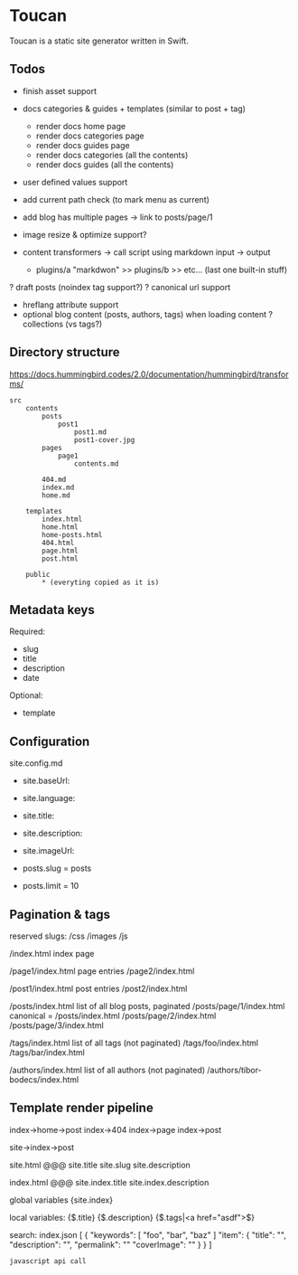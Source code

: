 # Toucan

Toucan is a static site generator written in Swift.

## Todos

- finish asset support

- docs categories & guides + templates (similar to post + tag)
    - render docs home page
    - render docs categories page
    - render docs guides page
    - render docs categories (all the contents)
    - render docs guides (all the contents)

- user defined values support


- add current path check (to mark menu as current)
- add blog has multiple pages -> link to posts/page/1

- image resize & optimize support?
- content transformers -> call script using markdown input -> output
    - plugins/a "markdwon" >> plugins/b >> etc... (last one built-in stuff)

? draft posts (noindex tag support?)
? canonical url support

- hreflang attribute support
- optional blog content (posts, authors, tags) when loading content
? collections (vs tags?)



## Directory structure

https://docs.hummingbird.codes/2.0/documentation/hummingbird/transforms/

```
src
    contents
        posts
            post1
                post1.md
                post1-cover.jpg
        pages
            page1
                contents.md

        404.md
        index.md
        home.md

    templates
        index.html
        home.html
        home-posts.html
        404.html
        page.html
        post.html

    public
        * (everyting copied as it is)
```

## Metadata keys

Required:
- slug
- title
- description
- date

Optional:
- template


## Configuration

site.config.md

- site.baseUrl: 
- site.language:
- site.title: 
- site.description: 
- site.imageUrl: 

- posts.slug = posts
- posts.limit = 10

## Pagination & tags

reserved slugs:
/css
/images
/js

/index.html                 index page 

/page1/index.html           page entries
/page2/index.html

/post1/index.html           post entries
/post2/index.html

/posts/index.html           list of all blog posts, paginated
/posts/page/1/index.html    canonical = /posts/index.html
/posts/page/2/index.html
/posts/page/3/index.html

/tags/index.html            list of all tags (not paginated)
/tags/foo/index.html
/tags/bar/index.html

/authors/index.html         list of all authors (not paginated)
/authors/tibor-bodecs/index.html




## Template render pipeline


index->home->post
index->404
index->page
index->post


site->index->post

site.html
@@@
site.title
site.slug
site.description

index.html
@@@
site.index.title
site.index.description

global variables
{site.index}

local variables:
{$.title}
{$.description}
{$.tags|<a href="asdf">$</a>}


search:
    index.json
        [
            {
                "keywords": [
                    "foo", 
                    "bar", 
                    "baz"
                ]
                "item": {
                    "title": "",
                    "description": "",
                    "permalink": ""
                    "coverImage": ""
                }
            }
        ]

    javascript api call
